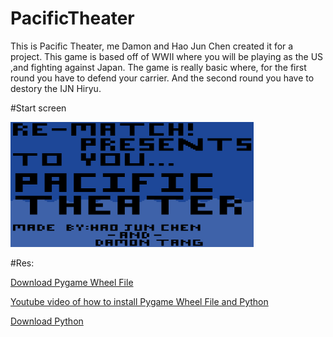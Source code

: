 # PacificTheater

<p> This is Pacific Theater, me Damon and Hao Jun Chen created it for a project. This game is based off of WWII where you will be playing as the US ,and fighting against Japan. The game is really basic where, for the first round you have to defend your carrier. And the second round you have to destory the IJN Hiryu. </p>

#Start screen 

<img src="https://github.com/dtang6897/PacificTheater/blob/master/Beginning%20screen.PNG" height="200px">

#Res:

<a href="http://www.lfd.uci.edu/~gohlke/pythonlibs/#pygame">Download Pygame Wheel File</a>

<a href="https://youtu.be/_GikMdhAhv0"> Youtube video of how to install Pygame Wheel File and Python</a>


<a href="https://www.python.org/downloads/">Download Python</a>
